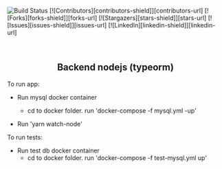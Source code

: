 ![Build Status](https://github.com/a7urag/node-express-mysql-typescript-api-boilerplate/workflows/CI/badge.svg)
[![Contributors][contributors-shield]][contributors-url]
[![Forks][forks-shield]][forks-url]
[![Stargazers][stars-shield]][stars-url]
[![Issues][issues-shield]][issues-url]
[![LinkedIn][linkedin-shield]][linkedin-url]


<br />
<p align="center">
  
  <h2 align="center">Backend nodejs (typeorm)</h2>
    
  To run app:
  - Run mysql docker container
    - cd to docker folder. run 'docker-compose -f mysql.yml -up'
  
  - Run 'yarn watch-node'
  
  To run tests:
  - Run test db docker container
    - cd to docker folder. run 'docker-compose -f test-mysql.yml up'
</p>